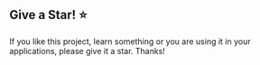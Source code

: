 ## Give a Star! :star:
If you like this project, learn something or you are using it in your applications, please give it a star. Thanks!

